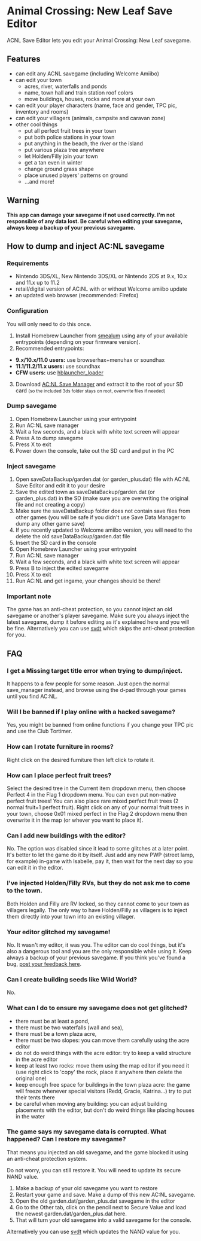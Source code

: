 # Animal Crossing: New Leaf Save Editor
ACNL Save Editor lets you edit your Animal Crossing: New Leaf savegame. 

## Features
* can edit any ACNL savegame (including Welcome Amiibo)
* can edit your town
  * acres, river, waterfalls and ponds
  * name, town hall and train station roof colors
  * move buildings, houses, rocks and more at your own
* can edit your player characters (name, face and gender, TPC pic, inventory and rooms)
* can edit your villagers (animals, campsite and caravan zone)
* other cool things
  * put all perfect fruit trees in your town
  * put both police stations in your town
  * put anything in the beach, the river or the island
  * put various plaza tree anywhere
  * let Holden/Filly join your town
  * get a tan even in winter
  * change ground grass shape
  * place unused players' patterns on ground
  * ...and more!
 
## Warning
**This app can damage your savegame if not used correctly. I'm not responsible of any data lost.
Be careful when editing your savegame, always keep a backup of your previous savegame.**
  
## How to dump and inject AC:NL savegame
### Requirements
* Nintendo 3DS/XL, New Nintendo 3DS/XL or Nintendo 2DS at 9.x, 10.x and 11.x up to 11.2
* retail/digital version of AC:NL with or without Welcome amiibo update
* an updated web browser (recommended: Firefox)

### Configuration
You will only need to do this once.

1. Install Homebrew Launcher from [smealum](http://smealum.github.io/3ds/) using any of your available entrypoints (depending on your firmware version).
2. Recommended entrypoints:
  * **9.x/10.x/11.0 users:** use browserhax+menuhax or soundhax</li>
  * **11.1/11.2/11.x users:** use soundhax</li>
  * **CFW users:** use [hblauncher_loader](https://github.com/yellows8/hblauncher_loader/releases)
3. Download [AC:NL Save Manager](http://www.marcrobledo.com/acnl-editor/acnl_save_manager.zip) and extract it to the root of your SD card <small>(so the included 3ds folder stays on root, overwrite files if needed)</small>

### Dump savegame
1. Open Homebrew Launcher using your entrypoint
2. Run AC:NL save manager
3. Wait a few seconds, and a black with white text screen will appear
4. Press A to dump savegame
5. Press X to exit
6. Power down the console, take out the SD card and put in the PC

### Inject savegame
1. Open saveDataBackup/garden.dat (or garden_plus.dat) file with AC:NL Save Editor and edit it to your desire
2. Save the edited town as saveDataBackup/garden.dat (or garden_plus.dat) in the SD (make sure you are overwriting the original file and not creating a copy)
3. Make sure the saveDataBackup folder does not contain save files from other games (you will be safe if you didn't use Save Data Manager to dump any other game save)
4. If you recently updated to Welcome amiibo version, you will need to the delete the old saveDataBackup/garden.dat file
5. Insert the SD card in the console
6. Open Homebrew Launcher using your entrypoint
7. Run AC:NL save manager
8. Wait a few seconds, and a black with white text screen will appear
9. Press B to inject the edited savegame
10. Press X to exit
11. Run AC:NL and get ingame, your changes should be there!

### Important note
The game has an anti-cheat protection, so you cannot inject an old savegame or another's player savegame.
Make sure you always inject the latest savegame, dump it before editing as it's explained here and you will be fine.
Alternatively you can use [svdt](https://github.com/meladroit/svdt/releases) which skips the anti-cheat protection for you.

## FAQ
### I get a Missing target title error when trying to dump/inject.
It happens to a few people for some reason. Just open the normal save_manager instead, and browse using the d-pad through your games until you find AC:NL.
### Will I be banned if I play online with a hacked savegame?
Yes, you might be banned from online functions if you change your TPC pic and use the Club Tortimer.
### How can I rotate furniture in rooms?
Right click on the desired furniture then left click to rotate it.
### How can I place perfect fruit trees?
Select the desired tree in the Current item dropdown menu, then choose Perfect 4 in the Flag 1 dropdown menu. You can even put non-native perfect fruit trees!
You can also place rare mixed perfect fruit trees (2 normal fruit+1 perfect fruit). Right click on any of your normal fruit trees in your town, choose 0x01 mixed perfect in the Flag 2 dropdown menu then overwrite it in the map (or whever you want to place it).
### Can I add new buildings with the editor?
No. The option was disabled since it lead to some glitches at a later point. It's better to let the game do it by itself. Just add any new PWP (street lamp, for example) in-game with Isabelle, pay it, then wait for the next day so you can edit it in the editor.
### I've injected Holden/Filly RVs, but they do not ask me to come to the town.
Both Holden and Filly are RV locked, so they cannot come to your town as villagers legally.
The only way to have Holden/Filly as villagers is to inject them directly into your town into an existing villager.
### Your editor glitched my savegame!
No. It wasn't my editor, it was you.
The editor can do cool things, but it's also a dangerous tool and you are the only responsible while using it. Keep always a backup of your previous savegame.
If you think you've found a bug, [post your feedback here](https://github.com/marcrobledo/acnl-editor/issues).
### Can I create building seeds like Wild World?
No.
### What can I do to ensure my savegame does not get glitched?
* there must be at least a pond,
* there must be two waterfalls (wall and sea),
* there must be a town plaza acre,
* there must be two slopes: you can move them carefully using the acre editor
* do not do weird things with the acre editor: try to keep a valid structure in the acre editor
* keep at least two rocks: move them using the map editor if you need it (use right click to 'copy' the rock, place it anywhere then delete the original one)
* keep enough free space for buildings in the town plaza acre: the game will freeze whenever special visitors (Redd, Gracie, Katrina...) try to put their tents there
* be careful when moving any building: you can adjust building placements with the editor, but don't do weird things like placing houses in the water
### The game says my savegame data is corrupted. What happened? Can I restore my savegame?
That means you injected an old savegame, and the game blocked it using an anti-cheat protection system.

Do not worry, you can still restore it. You will need to update its secure NAND value.

1. Make a backup of your old savegame you want to restore
2. Restart your game and save. Make a dump of this new AC:NL savegame.
3. Open the old garden.dat/garden_plus.dat savegame in the editor
4. Go to the Other tab, click on the pencil next to Secure Value and load the newest garden.dat/garden_plus.dat here.
5. That will turn your old savegame into a valid savegame for the console.

Alternatively you can use [svdt](https://github.com/meladroit/svdt/releases) which updates the NAND value for you.
